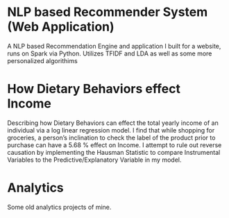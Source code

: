 # NLP based Recommender System (Web Application)
A NLP based Recommendation Engine and application I built for a website, runs on Spark via Python. Utilizes TFIDF and LDA as well as some more personalized algorithims

# How Dietary Behaviors effect Income
Describing how Dietary Behaviors can effect the total yearly income of an individual via a log linear regression model. I find that while shopping for groceries, a person’s inclination to check the label of the product prior to purchase can have a 5.68 % effect on Income. I attempt to rule out reverse causation by implementing the Hausman Statistic to compare Instrumental Variables to the Predictive/Explanatory Variable in my model.

# Analytics
Some old analytics projects of mine.



